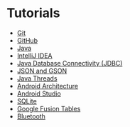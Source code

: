 Tutorials
=========

* [Git](https://github.com/CourseReps/ECEN489-Spring2016/wiki/git)
* [GitHub](https://github.com/CourseReps/ECEN489-Spring2016/wiki/github)
* [Java](https://github.com/CourseReps/ECEN489-Spring2016/wiki/java)
* [IntelliJ IDEA](https://github.com/CourseReps/ECEN489-Spring2016/wiki/intellij)
* [Java Database Connectivity (JDBC)](https://github.com/CourseReps/ECEN489-Spring2016/wiki/jdbc)
* [JSON and GSON](https://github.com/CourseReps/ECEN489-Spring2016/wiki/json)
* [Java Threads](https://github.com/CourseReps/ECEN489-Spring2016/wiki/threads)
* [Android Architecture](https://github.com/CourseReps/ECEN489-Spring2016/wiki/android)
* [Android Studio](https://github.com/CourseReps/ECEN489-Spring2016/wiki/androidstudio)
* [SQLite](https://github.com/CourseReps/ECEN489-Spring2016/wiki/sqlite)
* [Google Fusion Tables](https://github.com/CourseReps/ECEN489-Spring2016/wiki/fusiontables)
* [Bluetooth](https://github.com/CourseReps/ECEN489-Spring2016/wiki/bluetooth)

